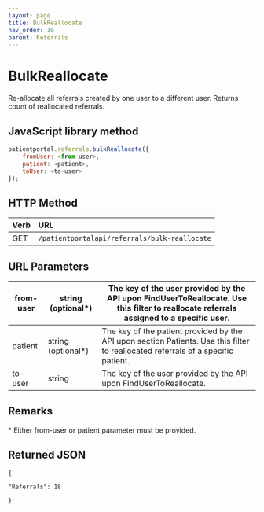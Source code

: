 ```yaml
---
layout: page
title: BulkReallocate
nav_order: 10
parent: Referrals
---
```


# BulkReallocate

Re-allocate all referrals created by one user to a different user. Returns count of reallocated referrals.

## JavaScript library method

```javascript
patientportal.referrals.bulkReallocate({
    fromUser: <from-user>,
    patient: <patient>,
    toUser: <to-user>
});
```

## HTTP Method

| Verb | URL                                               |
|:-----|:--------------------------------------------------|
| GET | `/patientportalapi/referrals/bulk-reallocate` |

## URL Parameters

| from-user | string (optional\*) | The key of the user provided by the API upon FindUserToReallocate. Use this filter to reallocate referrals assigned to a specific user. |
| --- | --- | --- |
| patient | string (optional\*) | The key of the patient provided by the API upon section Patients. Use this filter to reallocated referrals of a specific patient. |
| to-user | string | The key of the user provided by the API upon FindUserToReallocate. |

## Remarks

\* Either from-user or patient parameter must be provided.

## Returned JSON

```
{

"Referrals": 18

}
```
